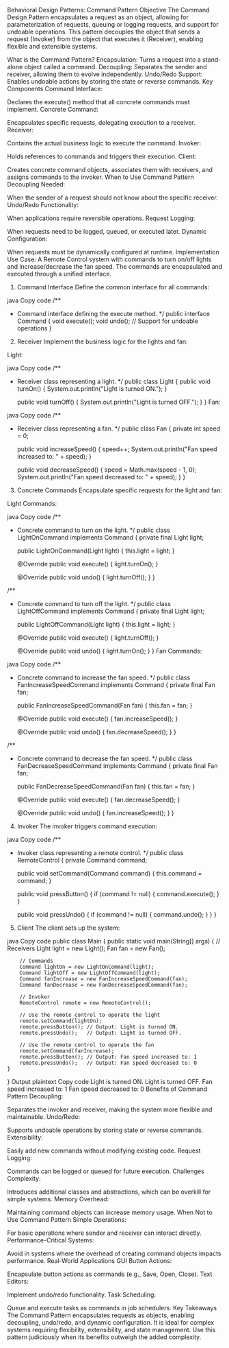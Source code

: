 Behavioral Design Patterns: Command Pattern
Objective
The Command Design Pattern encapsulates a request as an object, allowing for parameterization of requests, queuing or logging requests, and support for undoable operations. This pattern decouples the object that sends a request (Invoker) from the object that executes it (Receiver), enabling flexible and extensible systems.

What is the Command Pattern?
Encapsulation: Turns a request into a stand-alone object called a command.
Decoupling: Separates the sender and receiver, allowing them to evolve independently.
Undo/Redo Support: Enables undoable actions by storing the state or reverse commands.
Key Components
Command Interface:

Declares the execute() method that all concrete commands must implement.
Concrete Command:

Encapsulates specific requests, delegating execution to a receiver.
Receiver:

Contains the actual business logic to execute the command.
Invoker:

Holds references to commands and triggers their execution.
Client:

Creates concrete command objects, associates them with receivers, and assigns commands to the invoker.
When to Use Command Pattern
Decoupling Needed:

When the sender of a request should not know about the specific receiver.
Undo/Redo Functionality:

When applications require reversible operations.
Request Logging:

When requests need to be logged, queued, or executed later.
Dynamic Configuration:

When requests must be dynamically configured at runtime.
Implementation
Use Case:
A Remote Control system with commands to turn on/off lights and increase/decrease the fan speed. The commands are encapsulated and executed through a unified interface.

1. Command Interface
Define the common interface for all commands:

java
Copy code
/**
 * Command interface defining the execute method.
 */
public interface Command {
    void execute();
    void undo(); // Support for undoable operations
}
2. Receiver
Implement the business logic for the lights and fan:

Light:

java
Copy code
/**
 * Receiver class representing a light.
 */
public class Light {
    public void turnOn() {
        System.out.println("Light is turned ON.");
    }

    public void turnOff() {
        System.out.println("Light is turned OFF.");
    }
}
Fan:

java
Copy code
/**
 * Receiver class representing a fan.
 */
public class Fan {
    private int speed = 0;

    public void increaseSpeed() {
        speed++;
        System.out.println("Fan speed increased to: " + speed);
    }

    public void decreaseSpeed() {
        speed = Math.max(speed - 1, 0);
        System.out.println("Fan speed decreased to: " + speed);
    }
}
3. Concrete Commands
Encapsulate specific requests for the light and fan:

Light Commands:

java
Copy code
/**
 * Concrete command to turn on the light.
 */
public class LightOnCommand implements Command {
    private final Light light;

    public LightOnCommand(Light light) {
        this.light = light;
    }

    @Override
    public void execute() {
        light.turnOn();
    }

    @Override
    public void undo() {
        light.turnOff();
    }
}

/**
 * Concrete command to turn off the light.
 */
public class LightOffCommand implements Command {
    private final Light light;

    public LightOffCommand(Light light) {
        this.light = light;
    }

    @Override
    public void execute() {
        light.turnOff();
    }

    @Override
    public void undo() {
        light.turnOn();
    }
}
Fan Commands:

java
Copy code
/**
 * Concrete command to increase the fan speed.
 */
public class FanIncreaseSpeedCommand implements Command {
    private final Fan fan;

    public FanIncreaseSpeedCommand(Fan fan) {
        this.fan = fan;
    }

    @Override
    public void execute() {
        fan.increaseSpeed();
    }

    @Override
    public void undo() {
        fan.decreaseSpeed();
    }
}

/**
 * Concrete command to decrease the fan speed.
 */
public class FanDecreaseSpeedCommand implements Command {
    private final Fan fan;

    public FanDecreaseSpeedCommand(Fan fan) {
        this.fan = fan;
    }

    @Override
    public void execute() {
        fan.decreaseSpeed();
    }

    @Override
    public void undo() {
        fan.increaseSpeed();
    }
}
4. Invoker
The invoker triggers command execution:

java
Copy code
/**
 * Invoker class representing a remote control.
 */
public class RemoteControl {
    private Command command;

    public void setCommand(Command command) {
        this.command = command;
    }

    public void pressButton() {
        if (command != null) {
            command.execute();
        }
    }

    public void pressUndo() {
        if (command != null) {
            command.undo();
        }
    }
}
5. Client
The client sets up the system:

java
Copy code
public class Main {
    public static void main(String[] args) {
        // Receivers
        Light light = new Light();
        Fan fan = new Fan();

        // Commands
        Command lightOn = new LightOnCommand(light);
        Command lightOff = new LightOffCommand(light);
        Command fanIncrease = new FanIncreaseSpeedCommand(fan);
        Command fanDecrease = new FanDecreaseSpeedCommand(fan);

        // Invoker
        RemoteControl remote = new RemoteControl();

        // Use the remote control to operate the light
        remote.setCommand(lightOn);
        remote.pressButton(); // Output: Light is turned ON.
        remote.pressUndo();   // Output: Light is turned OFF.

        // Use the remote control to operate the fan
        remote.setCommand(fanIncrease);
        remote.pressButton(); // Output: Fan speed increased to: 1
        remote.pressUndo();   // Output: Fan speed decreased to: 0
    }
}
Output
plaintext
Copy code
Light is turned ON.
Light is turned OFF.
Fan speed increased to: 1
Fan speed decreased to: 0
Benefits of Command Pattern
Decoupling:

Separates the invoker and receiver, making the system more flexible and maintainable.
Undo/Redo:

Supports undoable operations by storing state or reverse commands.
Extensibility:

Easily add new commands without modifying existing code.
Request Logging:

Commands can be logged or queued for future execution.
Challenges
Complexity:

Introduces additional classes and abstractions, which can be overkill for simple systems.
Memory Overhead:

Maintaining command objects can increase memory usage.
When Not to Use Command Pattern
Simple Operations:

For basic operations where sender and receiver can interact directly.
Performance-Critical Systems:

Avoid in systems where the overhead of creating command objects impacts performance.
Real-World Applications
GUI Button Actions:

Encapsulate button actions as commands (e.g., Save, Open, Close).
Text Editors:

Implement undo/redo functionality.
Task Scheduling:

Queue and execute tasks as commands in job schedulers.
Key Takeaways
The Command Pattern encapsulates requests as objects, enabling decoupling, undo/redo, and dynamic configuration.
It is ideal for complex systems requiring flexibility, extensibility, and state management.
Use this pattern judiciously when its benefits outweigh the added complexity.

